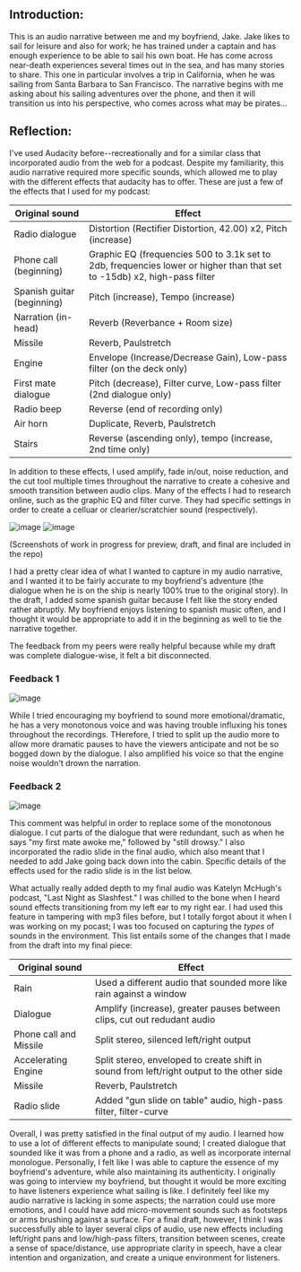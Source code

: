 ## Introduction: 
  
This is an audio narrative between me and my boyfriend, Jake. Jake likes to sail for leisure and also for work; he has trained under a captain and has enough experience to be able to sail his own boat. He has come across near-death experiences several times out in the sea, and has many stories to share. This one in particular involves a trip in California, when he was sailing from Santa Barbara to San Francisco. The narrative begins with me asking about his sailing adventures over the phone, and then it will transition us into his perspective, who comes across what may be pirates...

## Reflection:
I've used Audacity before--recreationally and for a similar class that incorporated audio from the web for a podcast. Despite my familiarity, this audio narrative required more specific sounds, which allowed me to play with the different effects that audacity has to offer. These are just a few of the effects that I used for my podcast:

|Original sound|Effect|
|-----|-----|
|Radio dialogue| Distortion (Rectifier Distortion, 42.00) x2, Pitch (increase)|
|Phone call (beginning)| Graphic EQ (frequencies 500 to 3.1k set to 2db, frequencies lower or higher than that set to -15db) x2, high-pass filter|
|Spanish guitar (beginning)| Pitch (increase), Tempo (increase)|
|Narration (in-head)| Reverb (Reverbance + Room size)|
|Missile | Reverb, Paulstretch|
|Engine| Envelope (Increase/Decrease Gain), Low-pass filter (on the deck only)|
|First mate dialogue| Pitch (decrease), Filter curve, Low-pass filter (2nd dialogue only)|
|Radio beep| Reverse (end of recording only)|
|Air horn| Duplicate, Reverb, Paulstretch|
|Stairs| Reverse (ascending only), tempo (increase, 2nd time only)|

In addition to these effects, I used amplify, fade in/out, noise reduction, and the cut tool multiple times throughout the narrative to create a cohesive and smooth transition between audio clips. Many of the effects I had to research online, such as the graphic EQ and filter curve. They had specific settings in order to create a celluar or clearier/scratchier sound (respectively).

![image](https://user-images.githubusercontent.com/71570477/152707227-c212418f-8332-4ba1-99ac-64a2501875ea.png)
![image](https://user-images.githubusercontent.com/71570477/152707196-17f5e408-327a-4c81-b706-ff62418fbf70.png)

(Screenshots of work in progress for preview, draft, and final are included in the repo)

I had a pretty clear idea of what I wanted to capture in my audio narrative, and I wanted it to be fairly accurate to my boyfriend's adventure (the dialogue when he is on the ship is nearly 100% true to the original story). In the draft, I added some spanish guitar because I felt like the story ended rather abruptly. My boyfriend enjoys listening to spanish music often, and I thought it would be appropriate to add it in the beginning as well to tie the narrative together.

The feedback from my peers were really helpful because while my draft was complete dialogue-wise, it felt a bit disconnected. 

### Feedback 1

![image](https://user-images.githubusercontent.com/71570477/152707789-0e35639c-3c43-4581-aeb4-c0a6c92f5329.png)

   While I tried encouraging my boyfriend to sound more emotional/dramatic, he has a very monotonous voice and was having trouble influxing his tones throughout the recordings. THerefore, I tried to split up the audio more to allow more dramatic pauses to have the viewers anticipate and not be so bogged down by the dialogue. I also amplified his voice so that the engine noise wouldn't drown the narration. 

### Feedback 2
![image](https://user-images.githubusercontent.com/71570477/152707778-999d03dd-7c28-4fad-b267-25f9256898d1.png)

   This comment was helpful in order to replace some of the monotonous dialogue. I cut parts of the dialogue that were redundant, such as when he says "my first mate awoke me," followed by "still drowsy." I also incorporated the radio slide in the final audio, which also meant that I needed to add Jake going back down into the cabin. Specific details of the effects used for the radio slide is in the list below.

What actually really added depth to my final audio was Katelyn McHugh's podcast, "Last Night as Slashfest." I was chilled to the bone when I heard sound effects transitioning from my left ear to my right ear. I had used this feature in tampering with mp3 files before, but I totally forgot about it when I was working on my pocast; I was too focused on capturing the *types* of sounds in the environment. This list entails some of the changes that I made from the draft into my final piece:

|Original sound|Effect|
|-----|-----|
|Rain| Used a different audio that sounded more like rain against a window|
|Dialogue| Amplify (increase), greater pauses between clips, cut out redudant audio|
|Phone call and Missile| Split stereo, silenced left/right output|
|Accelerating Engine| Split stereo, enveloped to create shift in sound from left/right output to the other side|
|Missile | Reverb, Paulstretch|
|Radio slide| Added "gun slide on table" audio, high-pass filter, filter-curve|

Overall, I was pretty satisfied in the final output of my audio. I learned how to use a lot of different effects to manipulate sound; I created dialogue that sounded like it was from a phone and a radio, as well as incorporate internal monologue. Personally, I felt like I was able to capture the essence of my boyfriend's adventure, while also maintaining its authenticity. I originally was going to interview my boyfriend, but thought it would be more exciting to have listeners experience what sailing is like. I definitely feel like my audio narrative is lacking in some aspects; the narration could use more emotions, and I could have add micro-movement sounds such as footsteps or arms brushing against a surface. For a final draft, however, I think I was successfully able to layer several clips of audio, use new effects including left/right pans and low/high-pass filters, transition between scenes, create a sense of space/distance, use appropriate clarity in speech, have a clear intention and organization, and create a unique environment for listeners.
